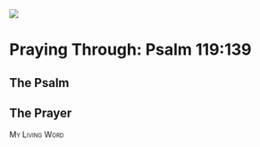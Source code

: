 <img class="intro-right" src="/images/art-paris-psalter.jpg">

<style>
  li {list-style-type: none;}
  p + ul {
    margin-top: -18px;
}
</style>

# Praying Through: Psalm 119:139

## The Psalm

## The Prayer

<div style="font-variant: small-caps;">
My Living Word
</div>
